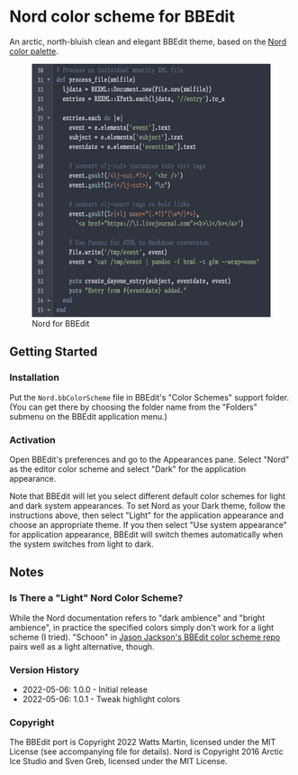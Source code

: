 # Nord color scheme for BBEdit

An arctic, north-bluish clean and elegant BBEdit theme, based on the [Nord color palette][1].

[1]: https://www.nordtheme.com/

<figure>
<img src="./nord-bbedit.png" width="586" height="449" alt=""/>
<figcaption>Nord for BBEdit</figcaption>
</figure>

## Getting Started

### Installation

Put the `Nord.bbColorScheme` file in BBEdit's "Color Schemes" support folder. (You can get there by choosing the folder name from the "Folders" submenu on the BBEdit application menu.)

### Activation

Open BBEdit's preferences and go to the Appearances pane. Select "Nord" as the editor color scheme and select "Dark" for the application appearance.

Note that BBEdit will let you select different default color schemes for light and dark system appearances. To set Nord as your Dark theme, follow the instructions above, then select "Light" for the application appearance and choose an appropriate theme. If you then select "Use system appearance" for application appearance, BBEdit will switch themes automatically when the system switches from light to dark.

## Notes

### Is There a "Light" Nord Color Scheme?

While the Nord documentation refers to "dark ambience" and "bright ambience", in practice the specified colors simply don't work for a light scheme (I tried). "Schoon" in [Jason Jackson's BBEdit color scheme repo][2] pairs well as a light alternative, though.

[2]: https://github.com/jakshin/bbedit-color-schemes

### Version History

- 2022-05-06: 1.0.0 - Initial release
- 2022-05-06: 1.0.1 - Tweak highlight colors

### Copyright

The BBEdit port is Copyright 2022 Watts Martin, licensed under the MIT License (see accompanying file for details). Nord is Copyright 2016 Arctic Ice Studio and Sven Greb, licensed under the MIT License.
